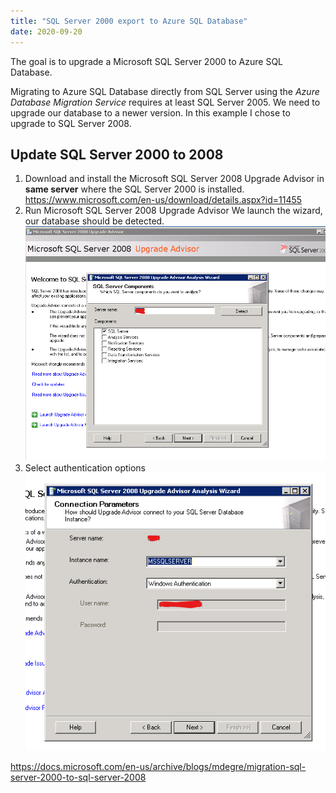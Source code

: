 ```yaml
---
title: "SQL Server 2000 export to Azure SQL Database"
date: 2020-09-20
---
```


The goal is to upgrade a Microsoft SQL Server 2000 to Azure SQL Database.

Migrating to Azure SQL Database directly from SQL Server using the *Azure Database Migration Service* requires at least SQL Server 2005. We need to upgrade our database to a newer version. In this example I chose to upgrade to SQL Server 2008.

## Update SQL Server 2000 to 2008

1. Download and install the Microsoft SQL Server 2008 Upgrade Advisor in **same server** where the SQL Server 2000 is installed.
  <https://www.microsoft.com/en-us/download/details.aspx?id=11455>
2. Run Microsoft SQL Server 2008 Upgrade Advisor
   We launch the wizard, our database should be detected.
   ![SQL Server Upgrade Wizard database options](../images/sql-server-2000-export-to-azure-sql/sql-server-2008-upgrade-wizard-1.png)
3. Select authentication options
   ![SQL Server Upgrade Wizard authentication](../images/sql-server-2000-export-to-azure-sql/sql-server-2008-upgrade-wizard-2.png)


https://docs.microsoft.com/en-us/archive/blogs/mdegre/migration-sql-server-2000-to-sql-server-2008
